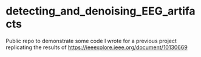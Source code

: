 # detecting_and_denoising_EEG_artifacts
Public repo to demonstrate some code I wrote for a previous project replicating the results of https://ieeexplore.ieee.org/document/10130669 
